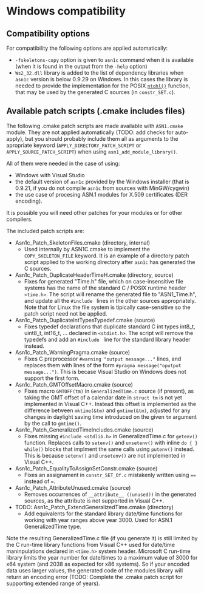 # Windows compatibility

## Compatibility options

For compatibility the following options are applied automatically:
- `-fskeletons-copy` option is given to `asn1c` command when it is available (when it is found in the output from the `-help` option)
- `Ws2_32.dll` library is added to the list of dependency libraries when `asn1c` version is below 0.9.29 on Windows. In this cases the library is needed to provide the implementation for the POSIX [`ntohl()`](http://pubs.opengroup.org/onlinepubs/9699919799/functions/ntohl.html) function, that may be used by the generated C sources (in `constr_SET.c`).

## Available patch scripts (.cmake includes files)

The following .cmake patch scripts are made available with `ASN1.cmake` module. They are not applied automatically (TODO: add checks for auto-apply), but you should probably include them all as arguments to the apropriate keyword (`APPLY_DIRECTORY_PATCH_SCRIPT` or `APPLY_SOURCE_PATCH_SCRIPT`) when using `asn1_add_module_library()`.

All of them were needed in the case of using:
- Windows with Visual Studio
- the default version of `asn1c` provided by the Windows installer (that is 0.9.21, if you do not compile `asn1c` from sources with MinGW/cygwin)
- the use case of procesing ASN.1 modules for X.509 certificates (DER encoding).

It is possible you will need other patches for your modules or for other compilers.

The included patch scripts are:

- Asn1c_Patch_SkeletonFiles.cmake (directory, internal)
    * Used internally by ASN1C.cmake to implement the `COPY_SKELETON_FILE` keyword. It is an example of a directory patch script applied to the working directory after `asn1c` has generated the C sources.
- Asn1c_Patch_DuplicateHeaderTimeH.cmake (directory, source)
    * Fixes for generated "Time.h" file, which on case-insensitive file systems has the name of the standard C / POSIX runtime header `<time.h>`. The script will rename the generated file to "ASN1_Time.h", and update all the `#include ` lines in the other sources appropriately. Note that for Linux the file system is tipically case-sensitive so the patch script need not be applied.
- Asn1c_Patch_DuplicateIntTypesTypedef.cmake (source)
    * Fixes typedef declarations that duplicate standard C int types int8_t, uint8_t, int16_t, ... declared in `<stdint.h>`. The script will remove the typedefs and add an `#include ` line for the standard library header instead.
- Asn1c_Patch_WarningPragma.cmake (source)
    * Fixes C preprocessor `#warning "output message..."` lines, and replaces them with lines of the form `#pragma message("oputput message...")`. This is becase Visual Studio on Windows does not support the first form.
- Asn1c_Patch_GMTOffsetMacro.cmake (source)
    * Fixes macro `GMTOFF(tm)` in `GeneralizedTime.c` source (if present), as taking the GMT offset of a calendar date in `struct tm` is not yet implemented in Visual C++. Instead this offset is implemented as the difference between `mktime(&tm)` and `gmtime(&tm)`, adjusted for any changes in daylight saving time introduced on the given `tm` argument by the call to `gmtime()`.
- Asn1c_Patch_GeneralizedTimeIncludes.cmake (source)
    * Fixes missing `#include <stdlib.h>` in GeneralizedTime.c for `getenv()` function. Replaces calls to `setenv()` and `unsetenv()` with inline `do { } while()` blocks that implment the same calls using `putenv()` instead. This is because `setenv()` and `unsetenv()` are not implemented in Visual C++.
- Asn1c_Patch_EqualityToAssignSetConstr.cmake (source)
    * Fixes an assignament in `constr_SET_Of.c` mistakenly written using `==` instead of `=`.
- Asn1c_Patch_AttributeUnused.cmake (source)
    * Removes occurrences of `__attribute__ ((unused))` in the generated sources, as the attribute is not supported in Visual C++.
- TODO: Asn1c_Patch_ExtendGeneralizedTime.cmake (directory)
    * Add equivalents for the standard library date/time functions for working with year ranges above year 3000. Used for ASN.1 GeneralizedTime type.

Note the resulting GeneralizedTime.c file (if you generate it) is still limited by the C run-time library functions from Visual C++ used for date/time maninpulations declared in `<time.h>` system header. Microsoft C run-time library limits the year number for date/times to a maximum value of 3000 for x64 system (and 2038 as expected for x86 systems). So if your encoded data uses larger values, the generated code of the modules library will return an encoding error (TODO: Complete the .cmake patch script for supporting extended range of years).
